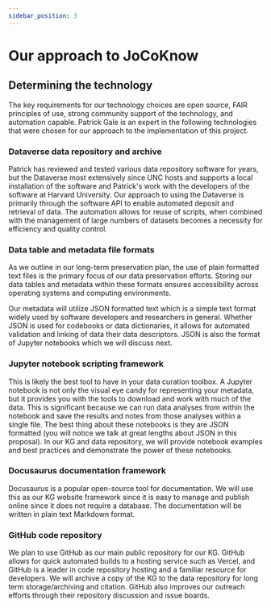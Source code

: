 ```yaml
---
sidebar_position: 3
---
```


# Our approach to JoCoKnow

## Determining the technology

The key requirements for our technology choices are open source, FAIR principles of use, strong community support of the technology, and automation capable. Patrick Gale is an expert in the following technologies that were chosen for our approach to the implementation of this project.

### Dataverse data repository and archive

Patrick has reviewed and tested various data repository software for years, but the Dataverse most extensively since UNC hosts and supports a local installation of the software and Patrick's work with the developers of the software at Harvard University. Our approach to using the Dataverse is primarily through the software API to enable automated deposit and retrieval of data. The automation allows for reuse of scripts, when combined with the management of large numbers of datasets becomes a necessity for efficiency and quality control.

### Data table and metadata file formats 

As we outline in our long-term preservation plan, the use of plain formatted text files is the primary focus of our data preservation efforts. Storing our data tables and metadata within these formats ensures accessibility across operating systems and computing environments. 

Our metadata will utilize JSON formatted text which is a simple text format widely used by software developers and researchers in general. Whether JSON is used for codebooks or data dictionaries, it allows for automated validation and linking of data their data descriptors. JSON is also the format of Jupyter notebooks which we will discuss next. 

### Jupyter notebook scripting framework

This is likely the best tool to have in your data curation toolbox. A Jupyter notebook is not only the visual eye candy for representing your metadata, but it provides you with the tools to download and work with much of the data. This is significant because we can run data analyses from within the notebook and save the results and notes from those analyses within a single file. The best thing about these notebooks is they are JSON formatted (you will notice we talk at great lengths about JSON in this proposal). In our KG and data repository, we will provide notebook examples and best practices and demonstrate the power of these notebooks.

### Docusaurus documentation framework

Docusaurus is a popular open-source tool for documentation. We will use this as our KG website framework since it is easy to manage and publish online since it does not require a database. The documentation will be written in plain text Markdown format. 

### GitHub code repository

We plan to use GitHub as our main public repository for our KG. GitHub allows for quick automated builds to a hosting service such as Vercel, and GitHub is a leader in code repository hosting and a familiar resource for developers. We will archive a copy of the KG to the data repository for long term storage/archiving and citation. GitHub also improves our outreach efforts through their repository discussion and issue boards. 